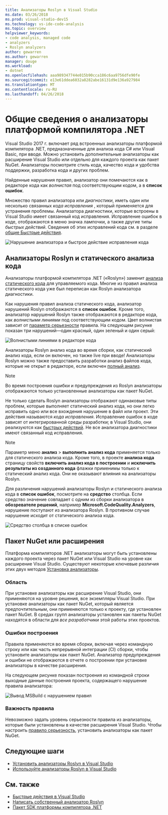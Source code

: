 ```yaml
---
title: Анализаторы Roslyn в Visual Studio
ms.date: 03/26/2018
ms.prod: visual-studio-dev15
ms.technology: vs-ide-code-analysis
ms.topic: overview
helpviewer_keywords:
- code analysis, managed code
- analyzers
- Roslyn analyzers
author: gewarren
ms.author: gewarren
manager: douge
ms.workload:
- dotnet
ms.openlocfilehash: aaa989347744e015b90cca186c6aa9756dfe90fe
ms.sourcegitcommit: e13e61ddea6032a8282abe16131d9e136a927984
ms.translationtype: MT
ms.contentlocale: ru-RU
ms.lasthandoff: 04/26/2018
---
```

# <a name="overview-of-net-compiler-platform-analyzers"></a>Общие сведения о анализаторы платформой компилятора .NET

Visual Studio 2017 г. включает ряд встроенных анализаторы платформой компилятора .NET, предназначенные для анализа кода C# или Visual Basic, при вводе. Можно установить дополнительные анализаторы как расширение Visual Studio или отдельно для каждого проекта как пакет NuGet. Анализаторы посмотрите стиль кода, качество кода и удобства поддержки, разработка кода и других проблем.

Найденные нарушения правил, анализатор они помечаются как в редакторе кода как *волнистая* под соответствующим кодом, а в **список ошибок**.

Множество правил анализатора или *диагностики*, иметь один или несколько связанных *кода исправления* , который применяется для устранения проблемы. Анализатора диагностики, которые встроены в Visual Studio имеет связанный код исправления. Исправление ошибок в коде, отображаются в меню значка лампочки, а также другие типы *быстрых действий*. Сведения об этих исправлений кода см. в разделе [общие Быстрые действия](../ide/common-quick-actions.md).

![Нарушение анализатора и быстрое действие исправления кода](../code-quality/media/built-in-analyzer-code-fix.png)

## <a name="roslyn-analyzers-vs-static-code-analysis"></a>Анализаторы Roslyn и статического анализа кода

Анализаторы платформой компилятора .NET («Roslyn») заменит [анализа статического кода](../code-quality/code-analysis-for-managed-code-overview.md) для управляемого кода. Многие из правил анализа статического кода уже был переписан как Roslyn анализатора диагностики.

Как нарушения правил анализа статического кода, анализатор нарушений Roslyn отображаются в **список ошибок**. Кроме того, анализатор нарушений Roslyn также отображаются в редакторе кода, как *волнистыми линиями* под соответствующим кодом. Цвет волнистая зависит от [параметр серьезности](../code-quality/use-roslyn-analyzers.md#rule-severity) правила. На следующем рисунке показан три нарушений&mdash;один красный, один зеленый и один серый:

![Волнистыми линиями в редакторе кода](media/diagnostics-severity-colors.png)

Анализаторы Roslyn анализ кода во время сборки, как статический анализ кода, если он включен, но также live при вводе! Анализаторы Roslyn можно также предоставить разработки анализ файлов кода, которые не открыт в редакторе, если включен [полный анализ](../code-quality/how-to-enable-and-disable-full-solution-analysis-for-managed-code.md#to-toggle-full-solution-analysis).

> [!NOTE]
> Во время построения ошибки и предупреждения из Roslyn анализаторы отображаются только установленные анализаторы как пакет NuGet.

Не только сделать Roslyn анализаторы отображают одинаковые типы проблем, которые выполняет статический анализ кода, но они легко исправить одно или все вхождения нарушение в файл или проект. Эти действия называются *кода исправления*. Исправление ошибок в коде зависят от интегрированной среды разработки; в Visual Studio, они реализуются как [быстрых действий](../ide/quick-actions.md). Не все анализатора диагностики имеют связанный код исправления.

> [!NOTE]
> Параметр меню **анализ** > **выполнить анализ кода** применяется только для статического анализа кода. Кроме того, в проекте **анализа кода** страницу свойств **включить анализ кода в построении** и **исключить результаты из созданного кода** флажки применимы только к статический анализ кода. Они не оказывают влияния на анализаторы Roslyn.

Для различения нарушений анализаторы Roslyn и статического анализа кода в **список ошибок**, посмотрите на **средство** столбца. Если средство значение совпадает с одним из сборки анализатора в **обозревателе решений**, например **Microsoft.CodeQuality.Analyzers**, нарушение поступают из анализатора Roslyn. В противном случае нарушение исходит от статического анализа кода.

![Средство столбца в списке ошибок](media/code-analysis-tool-in-error-list.png)

## <a name="nuget-package-vs-extension"></a>Пакет NuGet или расширения

Платформа компиляторов .NET анализаторы могут быть установлены каждого проекта через пакет NuGet или Visual Studio на уровне как расширение Visual Studio. Существуют некоторые ключевые различия этих двух методов [Установка анализаторы](../code-quality/install-roslyn-analyzers.md).

### <a name="scope"></a>Область

При установке анализаторы как расширение Visual Studio, они применяются на уровне решения, все экземпляры Visual Studio. При установке анализаторы как пакет NuGet, который является предпочтительным, они применяются только к проекту, где установлен пакет NuGet. В средах групп анализаторы установлен как пакеты NuGet находятся в области для *все разработчики* этой работы этих проектов.

### <a name="build-errors"></a>Ошибки построения

Правила применяются во время сборки, включая через командную строку или как часть непрерывной интеграции (CI) сборки, чтобы установите анализаторы как пакет NuGet. Анализатор предупреждения и ошибки не отображаются в отчете о построении при установке анализаторы в качестве расширения.

На следующем рисунке показан построения из командной строки выходные данные построения проекта, содержащего нарушение правила анализатора:

![Вывод MSBuild с нарушением правил](media/command-line-build-analyzers.png)

### <a name="rule-severity"></a>Важность правила

Невозможно задать уровень серьезности правила из анализаторы, которые были установлены в качестве расширения Visual Studio. Чтобы настроить [правило серьезность](../code-quality/use-roslyn-analyzers.md#rule-severity), установить анализаторы как пакет NuGet.

## <a name="next-steps"></a>Следующие шаги

- [Установить анализаторы Roslyn в Visual Studio](../code-quality/install-roslyn-analyzers.md)
- [Используйте анализаторы Roslyn в Visual Studio](../code-quality/use-roslyn-analyzers.md)

## <a name="see-also"></a>См. также

- [Быстрые действия в Visual Studio](../ide/quick-actions.md)
- [Написать собственный анализатор Roslyn](../extensibility/getting-started-with-roslyn-analyzers.md)
- [Пакет SDK платформы компилятора .NET](/dotnet/csharp/roslyn-sdk/)